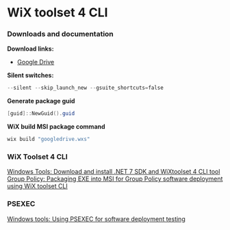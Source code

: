 # WiX toolset 4 CLI
### Downloads and documentation
<b>Download links:</b> <br />
* [Google Drive](https://support.google.com/a/answer/7491144?hl=en#zippy=%2Cwindows)

<b>Silent switches:</b>
```powershell
--silent --skip_launch_new --gsuite_shortcuts=false
```

<b>Generate package guid</b>
```powershell
[guid]::NewGuid().guid
```

<b>WiX build MSI package command</b>
```powershell
wix build "googledrive.wxs"
```

### WiX Toolset 4 CLI
[Windows Tools: Download and install .NET 7 SDK and WiXtoolset 4 CLI tool](https://youtu.be/ukrIlmadTjw) <br />
[Group Policy: Packaging EXE into MSI for Group Policy software deployment using WiX toolset CLI](https://youtu.be/pZ42XS2Ucsg) <br />

### PSEXEC
[Windows tools: Using PSEXEC for software deployment testing](https://youtu.be/9ywdTna_TLc) <br />